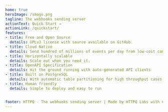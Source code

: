 ```yaml
---
home: true
heroImage: /smogo.png
tagline: The webhooks sending server
actionText: Quick Start →
actionLink: /quickstart/
features:
- title: Free and Open Source
  details: GPLv3 license with source available on GitHub. 
- title: Cloud Native
  details: Send hundred of millions of events per day from low-cost compute instances.
- title: Horizontally scalable
  details: Scale out when you need it.
- title: OpenAPI Specification
  details: Hit the ground running with auto-generated API clients
- title: Built on PostgreSQL
  details: With automatic table partitioning for high throughput cases.
- title: Human friendly
  details: Simple to deploy and easy to run


footer: HTTPQ - The webhooks sending server | Made by HTTPQ Labs with ❤️
---
```

